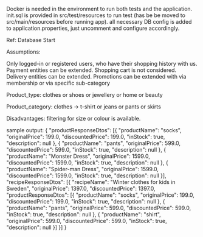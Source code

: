 Docker is needed in the environment to run both tests and the application.
init.sql is provided in src/test/resources to run test (has be be moved to src/main/resources before running app).
all necessary DB config is added to application.properties, just uncomment and configure accordingly.

Ref: Database Start

Assumptions:

Only logged-in or registered users, who have their shopping history with us.
Payment entities can be extended.
Shopping cart is not considered.
Delivery entities can be extended.
Promotions can be extended with via membership or via specific sub-category

Product_type: clothes or shoes or jewellery or home or beauty

Product_category: clothes -> t-shirt or jeans or pants or skirts

Disadvantages: filtering for size or colour is available.


sample output:
{
	"productResponseDtos": [{
		"productName": "socks",
		"originalPrice": 199.0,
		"discountedPrice": 199.0,
		"inStock": true,
		"description": null
	}, {
		"productName": "pants",
		"originalPrice": 599.0,
		"discountedPrice": 599.0,
		"inStock": true,
		"description": null
	}, {
		"productName": "Monster Dress",
		"originalPrice": 1599.0,
		"discountedPrice": 1599.0,
		"inStock": true,
		"description": null
	}, {
		"productName": "Spider-man Dress",
		"originalPrice": 1599.0,
		"discountedPrice": 1599.0,
		"inStock": true,
		"description": null
	}],
	"recipeResponseDtos": [{
		"recipeName": "Winter clothes for kids in Sweden",
		"originalPrice": 1397.0,
		"discountedPrice": 1397.0,
		"productResponseDtos": [{
			"productName": "socks",
			"originalPrice": 199.0,
			"discountedPrice": 199.0,
			"inStock": true,
			"description": null
		}, {
			"productName": "pants",
			"originalPrice": 599.0,
			"discountedPrice": 599.0,
			"inStock": true,
			"description": null
		}, {
			"productName": "shirt",
			"originalPrice": 599.0,
			"discountedPrice": 599.0,
			"inStock": true,
			"description": null
		}]
	}]
}
